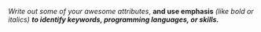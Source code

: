 *Write out some of your awesome attributes*, **and use emphasis** _(like bold or italics)_ **_to identify keywords, programming languages, or skills._**
